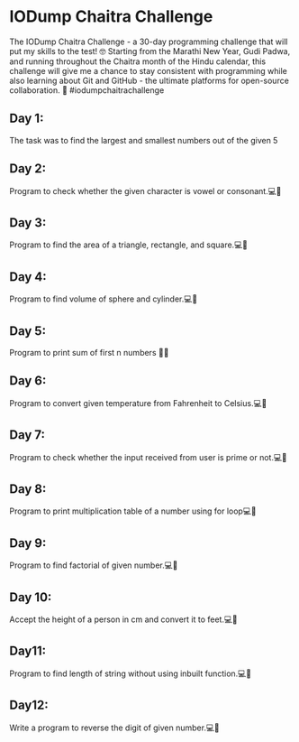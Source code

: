 # IODump Chaitra Challenge
The IODump Chaitra Challenge - a 30-day programming challenge that will put my skills to the test! 🤓
Starting from the Marathi New Year, Gudi Padwa, and running throughout the Chaitra month of the Hindu calendar, this challenge will give me a chance to stay consistent with programming while also learning about Git and GitHub - the ultimate platforms for open-source collaboration. 🌟
#iodumpchaitrachallenge

## Day 1:
The task was to find the largest and smallest numbers out of the given 5

## Day 2:
Program to check whether the given character is vowel or consonant.💻🚀

## Day 3:
Program to find the area of a triangle, rectangle, and square.💻🚀

## Day 4:
Program to find volume of sphere and cylinder.💻🚀

## Day 5:
Program to print sum of first n numbers 👨‍💻

## Day 6:
Program to convert given temperature from Fahrenheit to Celsius.💻🚀

## Day 7:
Program to check whether the input received from user is prime or not.💻🚀

## Day 8:
Program to print multiplication table of a number using for loop💻🚀

## Day 9:
Program to find factorial of given number.💻🚀

## Day 10:
Accept the height of a person in cm and convert it to feet.💻🚀

## Day11: 
Program to find length of string without using inbuilt function.💻🚀

## Day12: 
Write a program to reverse the digit of given number.💻🚀
